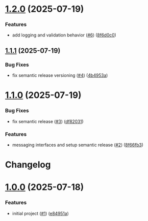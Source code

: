# [1.2.0](https://github.com/gasbrieo/dotnet-cleanarch/compare/v1.1.1...v1.2.0) (2025-07-19)


### Features

* add logging and validation behavior ([#6](https://github.com/gasbrieo/dotnet-cleanarch/issues/6)) ([8f6d0c0](https://github.com/gasbrieo/dotnet-cleanarch/commit/8f6d0c026550b7d406938fab3fc3365ae18087a2))

## [1.1.1](https://github.com/gasbrieo/dotnet-cleanarch/compare/v1.1.0...v1.1.1) (2025-07-19)


### Bug Fixes

* fix semantic release versioning ([#4](https://github.com/gasbrieo/dotnet-cleanarch/issues/4)) ([4b4953a](https://github.com/gasbrieo/dotnet-cleanarch/commit/4b4953aadaed31c94d1752c858d68e0b6c4c5db3))

# [1.1.0](https://github.com/gasbrieo/dotnet-cleanarch/compare/v1.0.0...v1.1.0) (2025-07-19)


### Bug Fixes

* fix semantic release ([#3](https://github.com/gasbrieo/dotnet-cleanarch/issues/3)) ([df82031](https://github.com/gasbrieo/dotnet-cleanarch/commit/df82031ddf23638e2ebef889da445dd5c86f2372))


### Features

* messaging interfaces and setup semantic release ([#2](https://github.com/gasbrieo/dotnet-cleanarch/issues/2)) ([8f66fb3](https://github.com/gasbrieo/dotnet-cleanarch/commit/8f66fb36cbef506595d04c3ced02567f37bbcc60))

# Changelog


# [1.0.0](https://github.com/gasbrieo/dotnet-cleanarch/commits/v1.0.0) (2025-07-18)


### Features

- initial project ([#1](https://github.com/gasbrieo/dotnet-cleanarch/issues/1)) ([e84951a](https://github.com/gasbrieo/dotnet-cleanarch/commit/e9f6e8595a86bd7ea198a1bedd5a4e202e617c9d))
